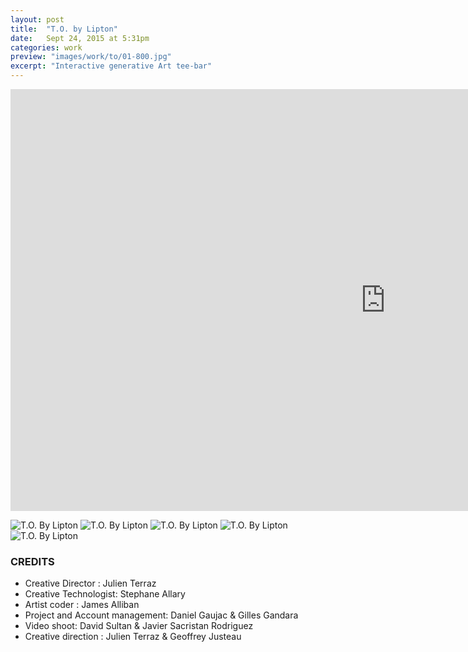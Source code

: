 ```yaml
---
layout: post
title:  "T.O. by Lipton"
date: 	Sept 24, 2015 at 5:31pm
categories: work
preview: "images/work/to/01-800.jpg"
excerpt: "Interactive generative Art tee-bar"
---
```

<iframe src="https://www.youtube.com/embed/5X99YJBonvg?si=d2R8J6igfz8kW_T-" width="1200" height="675" frameborder="0" webkitallowfullscreen mozallowfullscreen allowfullscreen class="uk-responsive-width"></iframe>


![T.O. By Lipton](/images/work/to/02.jpg)
![T.O. By Lipton](/images/work/to/03.jpg)
![T.O. By Lipton](/images/work/to/04.jpg)
![T.O. By Lipton](/images/work/to/05.jpg)
![T.O. By Lipton](/images/work/to/06.jpg)

### CREDITS

- Creative Director : Julien Terraz
- Creative Technologist: Stephane Allary
- Artist coder : James Alliban
- Project and Account management: Daniel Gaujac & Gilles Gandara
- Video shoot: David Sultan & Javier Sacristan Rodriguez
- Creative direction : Julien Terraz & Geoffrey Justeau
